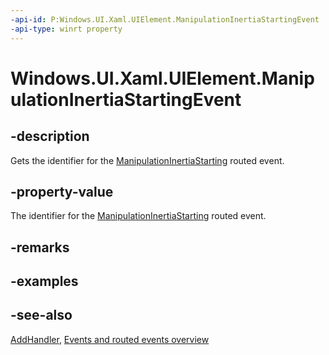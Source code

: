 ```yaml
---
-api-id: P:Windows.UI.Xaml.UIElement.ManipulationInertiaStartingEvent
-api-type: winrt property
---
```


<!-- Property syntax
public Windows.UI.Xaml.RoutedEvent ManipulationInertiaStartingEvent { get; }
-->

# Windows.UI.Xaml.UIElement.ManipulationInertiaStartingEvent

## -description
Gets the identifier for the [ManipulationInertiaStarting](uielement_manipulationinertiastarting.md) routed event.



## -property-value
The identifier for the [ManipulationInertiaStarting](uielement_manipulationinertiastarting.md) routed event.

## -remarks

## -examples

## -see-also
[AddHandler](uielement_addhandler_2121467075.md), [Events and routed events overview](/windows/uwp/xaml-platform/events-and-routed-events-overview)
